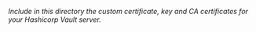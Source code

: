 *Include in this directory the custom certificate, key and CA certificates for your Hashicorp Vault server.*